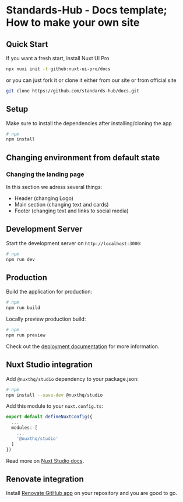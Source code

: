 # Standards-Hub - Docs template; How to make your own site 

## Quick Start

If you want a fresh start, install Nuxt UI Pro

```bash [Terminal]
npx nuxi init -t github:nuxt-ui-pro/docs
```

or you can just fork it or clone it either from our site or from official site

```bash [Terminal]
git clone https://github.com/standards-hub/docs.git
```

## Setup

Make sure to install the dependencies after installing/cloning the app

```bash
# npm
npm install
```

## Changing environment from default state

### Changing the landing page
In this section we adress several things:
- Header (changing Logo)
- Main section (changing text and cards)
- Footer (changing text and links to social media)



## Development Server

Start the development server on `http://localhost:3000`:

```bash
# npm
npm run dev
```

## Production

Build the application for production:

```bash
# npm
npm run build
```

Locally preview production build:

```bash
# npm
npm run preview
```

Check out the [deployment documentation](https://nuxt.com/docs/getting-started/deployment) for more information.

## Nuxt Studio integration

Add `@nuxthq/studio` dependency to your package.json:

```bash
# npm
npm install --save-dev @nuxthq/studio
```

Add this module to your `nuxt.config.ts`:

```ts
export default defineNuxtConfig({
  ...
  modules: [
    ...
    '@nuxthq/studio'
  ]
})
```

Read more on [Nuxt Studio docs](https://nuxt.studio/docs/projects/setup).

## Renovate integration

Install [Renovate GitHub app](https://github.com/apps/renovate/installations/select_target) on your repository and you are good to go.


